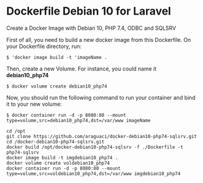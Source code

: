 # Dockerfile Debian 10 for Laravel
Create a Docker Image with Debian 10, PHP 7.4, ODBC and SQLSRV

First of all, you need to build a new docker image from this Dockerfile. On your Dockerfile directory, run: <br>

    $ 'docker image build -t 'imageName .

Then, create a new Volume. For instance, you could name it <b>debian10_php74</b> <br>

    $ docker volume create debian10_php74

Now, you should run the following command to run your container and bind it to your new volume: <br>

    $ docker container run -d -p 8080:80 --mount type=volume,src=debian10_php74,dst=/var/www imageName

````
cd /opt
git clone https://github.com/araguaci/docker-debian10-php74-sqlsrv.git
cd /docker-debian10-php74-sqlsrv.git
docker build /opt/docker-debian10-php74-sqlsrv -f ./Dockerfile -t php74-sqlsrv
docker image build -t imgdebian10_php74 .
docker volume create voldebian10_php74
docker container run -d -p 8080:80 --mount type=volume,src=voldebian10_php74,dst=/var/www imgdebian10_php74
````

````

````
